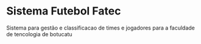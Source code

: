 # Sistema Futebol Fatec

Sistema para gestão e classificacao de times e jogadores para a faculdade de tencologia de botucatu
